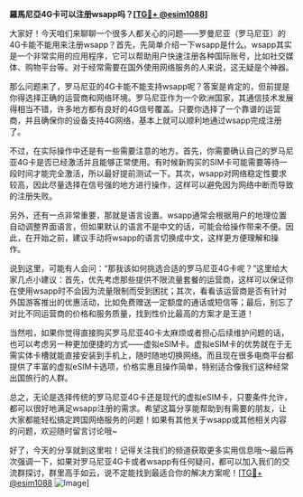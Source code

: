 **羅馬尼亞4G卡可以注册wsapp吗？[[TG💪+ @esim1088](https://t.me/s/esim1088)]**

大家好！今天咱们来聊聊一个很多人都关心的问题——罗曼尼亚（罗马尼亚）的4G卡能不能用来注册wsapp？首先，先简单介绍一下wsapp是什么。wsapp其实是一个非常实用的应用程序，它可以帮助用户快速注册各种国际账号，比如社交媒体、购物平台等。对于经常需要在国外使用网络服务的人来说，这无疑是个神器。

那么问题来了，罗马尼亚的4G卡能不能支持wsapp呢？答案是肯定的，但前提是你得选择正确的运营商和网络环境。罗马尼亚作为一个欧洲国家，其通信技术发展得相当不错，许多地方都有良好的4G信号覆盖。只要你选择了一个靠谱的运营商，并且确保你的设备支持4G网络，基本上就可以顺利地通过wsapp完成注册了。

不过，在实际操作中还是有一些需要注意的地方。首先，你需要确认自己的罗马尼亚4G卡是否已经激活并且能够正常使用。有时候新购买的SIM卡可能需要等待一段时间才能完全激活，所以最好提前测试一下。其次，wsapp对网络稳定性要求较高，因此尽量选择在信号强的地方进行操作，这样可以避免因为网络中断而导致的注册失败。

另外，还有一点非常重要，那就是语言设置。wsapp通常会根据用户的地理位置自动调整界面语言，但如果默认的语言不是中文的话，可能会给操作带来不便。因此，在开始之前，建议手动将wsapp的语言切换成中文，这样更方便理解和操作。

说到这里，可能有人会问：“那我该如何挑选合适的罗马尼亚4G卡呢？”这里给大家几点小建议：首先，优先考虑那些提供不限流量套餐的运营商，这样可以保证你在使用wsapp时不会因为流量限制而受到困扰；其次，看看该运营商是否有针对外国游客推出的优惠活动，比如免费赠送一定额度的通话或短信等；最后，别忘了对比不同运营商的价格和服务质量，找到性价比最高的方案才是王道！

当然啦，如果你觉得直接购买罗马尼亚4G卡太麻烦或者担心后续维护问题的话，也可以考虑另一种更加便捷的方式——虚拟eSIM卡。虚拟eSIM卡的优势就在于无需实体卡槽就能直接安装到手机上，随时随地切换网络。而且现在很多电商平台都提供了丰富的虚拟eSIM卡选项，价格实惠且操作简单，特别适合像我们这种经常出国旅行的人群。

总之，无论是选择传统的罗马尼亚4G卡还是现代的虚拟eSIM卡，只要条件允许，都可以很好地满足wsapp注册的需求。希望这篇分享能帮助到有需要的朋友，让大家都能轻松搞定跨国网络服务的问题！如果有其他关于wsapp或其他相关内容的问题，欢迎随时留言讨论哦~

好了，今天的分享就到这里啦！记得关注我们的频道获取更多实用信息哦～最后再次强调一下，如果对罗马尼亚4G卡或者wsapp有任何疑问，都可以加入我们的交流群探讨，群里高手如云，说不定能找到最适合你的解决方案呢！[[TG💪+ @esim1088](https://t.me/s/esim1088) ![Image](https://i.postimg.cc/4NQfJmqS/Snipaste-2025-05-13-00-14-12.png)]
